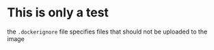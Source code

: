 # This is only a test

the `.dockerignore` file specifies files that should not be uploaded to the image
